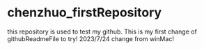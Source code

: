 # chenzhuo_firstRepository
this repository is used to test my github.
This is my first change of githubReadmeFile to try! 2023/7/24
change from winMac! 